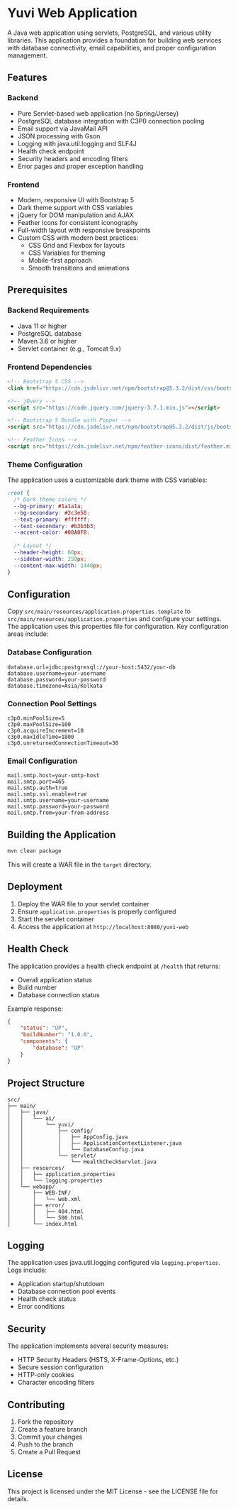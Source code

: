 # Yuvi Web Application

A Java web application using servlets, PostgreSQL, and various utility libraries. This application provides a foundation for building web services with database connectivity, email capabilities, and proper configuration management.

## Features

### Backend
- Pure Servlet-based web application (no Spring/Jersey)
- PostgreSQL database integration with C3P0 connection pooling
- Email support via JavaMail API
- JSON processing with Gson
- Logging with java.util.logging and SLF4J
- Health check endpoint
- Security headers and encoding filters
- Error pages and proper exception handling

### Frontend
- Modern, responsive UI with Bootstrap 5
- Dark theme support with CSS variables
- jQuery for DOM manipulation and AJAX
- Feather Icons for consistent iconography
- Full-width layout with responsive breakpoints
- Custom CSS with modern best practices:
  * CSS Grid and Flexbox for layouts
  * CSS Variables for theming
  * Mobile-first approach
  * Smooth transitions and animations

## Prerequisites

### Backend Requirements
- Java 11 or higher
- PostgreSQL database
- Maven 3.6 or higher
- Servlet container (e.g., Tomcat 9.x)

### Frontend Dependencies
```html
<!-- Bootstrap 5 CSS -->
<link href="https://cdn.jsdelivr.net/npm/bootstrap@5.3.2/dist/css/bootstrap.min.css" rel="stylesheet">

<!-- jQuery -->
<script src="https://code.jquery.com/jquery-3.7.1.min.js"></script>

<!-- Bootstrap 5 Bundle with Popper -->
<script src="https://cdn.jsdelivr.net/npm/bootstrap@5.3.2/dist/js/bootstrap.bundle.min.js"></script>

<!-- Feather Icons -->
<script src="https://cdn.jsdelivr.net/npm/feather-icons/dist/feather.min.js"></script>
```

### Theme Configuration
The application uses a customizable dark theme with CSS variables:
```css
:root {
  /* Dark theme colors */
  --bg-primary: #1a1a1a;
  --bg-secondary: #2c3e50;
  --text-primary: #ffffff;
  --text-secondary: #b3b3b3;
  --accent-color: #08A0F8;
  
  /* Layout */
  --header-height: 60px;
  --sidebar-width: 250px;
  --content-max-width: 1440px;
}
```

## Configuration

Copy `src/main/resources/application.properties.template` to `src/main/resources/application.properties` and configure your settings. The application uses this properties file for configuration. Key configuration areas include:

### Database Configuration
```properties
database.url=jdbc:postgresql://your-host:5432/your-db
database.username=your-username
database.password=your-password
database.timezone=Asia/Kolkata
```

### Connection Pool Settings
```properties
c3p0.minPoolSize=5
c3p0.maxPoolSize=100
c3p0.acquireIncrement=10
c3p0.maxIdleTime=1800
c3p0.unreturnedConnectionTimeout=30
```

### Email Configuration
```properties
mail.smtp.host=your-smtp-host
mail.smtp.port=465
mail.smtp.auth=true
mail.smtp.ssl.enable=true
mail.smtp.username=your-username
mail.smtp.password=your-password
mail.smtp.from=your-from-address
```

## Building the Application

```bash
mvn clean package
```

This will create a WAR file in the `target` directory.

## Deployment

1. Deploy the WAR file to your servlet container
2. Ensure `application.properties` is properly configured
3. Start the servlet container
4. Access the application at `http://localhost:8080/yuvi-web`

## Health Check

The application provides a health check endpoint at `/health` that returns:
- Overall application status
- Build number
- Database connection status

Example response:
```json
{
    "status": "UP",
    "buildNumber": "1.0.0",
    "components": {
        "database": "UP"
    }
}
```

## Project Structure

```
src/
├── main/
│   ├── java/
│   │   └── ai/
│   │       └── yuvi/
│   │           ├── config/
│   │           │   ├── AppConfig.java
│   │           │   ├── ApplicationContextListener.java
│   │           │   └── DatabaseConfig.java
│   │           └── servlet/
│   │               └── HealthCheckServlet.java
│   ├── resources/
│   │   ├── application.properties
│   │   └── logging.properties
│   └── webapp/
│       ├── WEB-INF/
│       │   └── web.xml
│       ├── error/
│       │   ├── 404.html
│       │   └── 500.html
│       └── index.html
```

## Logging

The application uses java.util.logging configured via `logging.properties`. Logs include:
- Application startup/shutdown
- Database connection pool events
- Health check status
- Error conditions

## Security

The application implements several security measures:
- HTTP Security Headers (HSTS, X-Frame-Options, etc.)
- Secure session configuration
- HTTP-only cookies
- Character encoding filters

## Contributing

1. Fork the repository
2. Create a feature branch
3. Commit your changes
4. Push to the branch
5. Create a Pull Request

## License

This project is licensed under the MIT License - see the LICENSE file for details.
